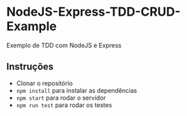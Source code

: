 # NodeJS-Express-TDD-CRUD-Example

Exemplo de TDD com NodeJS e Express

## Instruções

- Clonar o repositório
- ``npm install`` para instalar as dependências
- ``npm start`` para rodar o servidor
- ``npm run test`` para rodar os testes
